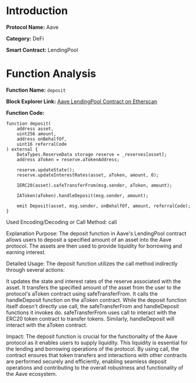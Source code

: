 
# Introduction

**Protocol Name:** Aave

**Category:** DeFi

**Smart Contract:** LendingPool

# Function Analysis

**Function Name:** `deposit`

**Block Explorer Link:** [Aave LendingPool Contract on Etherscan](https://etherscan.io/address/0x7d2768dE32b0b80b7a3454c06Bdac55cB333e0d0#code)

**Function Code:**
```solidity
function deposit(
    address asset,
    uint256 amount,
    address onBehalfOf,
    uint16 referralCode
) external {
    DataTypes.ReserveData storage reserve = _reserves[asset];
    address aToken = reserve.aTokenAddress;

    reserve.updateState();
    reserve.updateInterestRates(asset, aToken, amount, 0);

    IERC20(asset).safeTransferFrom(msg.sender, aToken, amount);

    IAToken(aToken).handleDeposit(msg.sender, amount);

    emit Deposit(asset, msg.sender, onBehalfOf, amount, referralCode);
}
```
Used Encoding/Decoding or Call Method: call

Explanation
Purpose:
The deposit function in Aave's LendingPool contract allows users to deposit a specified amount of an asset into the Aave protocol. The assets are then used to provide liquidity for borrowing and earning interest.

Detailed Usage:
The deposit function utilizes the call method indirectly through several actions:

It updates the state and interest rates of the reserve associated with the asset.
It transfers the specified amount of the asset from the user to the protocol's aToken contract using safeTransferFrom.
It calls the handleDeposit function on the aToken contract.
While the deposit function itself doesn't directly use call, the safeTransferFrom and handleDeposit functions it invokes do. safeTransferFrom uses call to interact with the ERC20 token contract to transfer tokens. Similarly, handleDeposit will interact with the aToken contract.

Impact:
The deposit function is crucial for the functionality of the Aave protocol as it enables users to supply liquidity. This liquidity is essential for the lending and borrowing operations of the protocol. By using call, the contract ensures that token transfers and interactions with other contracts are performed securely and efficiently, enabling seamless deposit operations and contributing to the overall robustness and functionality of the Aave ecosystem.

